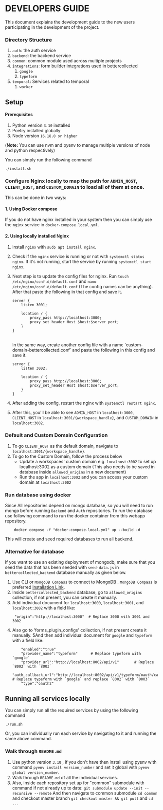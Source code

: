 # DEVELOPERS GUIDE

This document explains the development guide to the new users participating in the development of the project.

### Directory Structure
1. `auth`:  the auth service
2. `backend`: the backend service
3. `common`: common module used across multiple projects
4. `integrations`: form builder integrations used in bettercollected 
   1. `google`
   2. `typeform`
5. `temporal`: Services related to temporal
   1. `worker` 


## Setup

#### Prerequisites
1. Python version `3.10` installed 
2. Poetry installed globally
3. Node version `16.18.0 or higher`

(**Note:** You can use nvm and pyenv to manage multiple versions of node and python respectively)

You can simply run the following command 
```
./install.sh 
```

### Configure Nginx locally to map the path for `ADMIN_HOST`, `CLIENT_HOST`, and `CUSTOM_DOMAIN` to load all of them at once.

This can be done in two ways:

#### 1. Using Docker compose

If you do not have nginx installed in your system then you can simply use the `nginx` service in `docker-compose.local.yml`.


#### 2. Using locally installed Nginx

1. Install `nginx` with `sudo apt install nginx`.
2. Check if the `nginx` service is running or not with `systemctl status nginx`. If it's not running, start the service by running `systemctl start nginx`.
3. Next step is to update the config files for nginx. Run `touch /etc/nginx/conf.d/default.conf` and `nano /etc/nginx/conf.d/default.conf` (The config names can be anything). After that paste the following in that config and save it.

    ```
    server {
        listen 3001;

        location / {
            proxy_pass http://localhost:3000;
            proxy_set_header Host $host:$server_port;
        }
    }
    ```

    <br/>
    In the same way, create another config file with a name `custom-domain-bettercollected.conf` and paste the following in this config and save it.

    ```
    server {
        listen 3002;

        location / {
            proxy_pass http://localhost:3000;
            proxy_set_header Host $host:$server_port;
        }
    }
    ```

4. After adding the config, restart the nginx with `systemctl restart nginx`.
5. After this, you'll be able to see `ADMIN_HOST` in `localhost:3000`, `CLIENT_HOST` in `localhost:3001/{workspace_handle}`, and `CUSTOM_DOMAIN` in `localhost:3002`.

### Default and Custom Domain Configuration

1. To go `CLIENT_HOST` as the default domain, navigate to `localhost:3001/{workspace_handle}`.
2. To go to the Custom Domain, follow the process below
    - Update a workspaces' custom domain e.g. `localhost:3002` to set up localhost:3002 as a custom domain (This also needs to be saved in database inside `allowed_origins` in a new document)
    - Run the app in `localhost:3002` and you can access your custom domain at `localhost:3002`


### Run database using docker

Since All repositories depend on mongo database, so you will need to run mongo before running `Backend` and `Auth` repositories. To run the database
use following command to run the docker container from this webapp repository.

```
    docker compose -f "docker-compose.local.yml" up --build -d
```


This will create and seed required databases to run all backend.

### Alternative for database

If you want to use an existing deployment of mongodb, make sure that you seed the data that has been seeded with `seed-data.js` in `bettercollected_backend` database manually as given below.

1. Use CLI or `MongoDB Compass` to connect to MongoDB . `MongoDB Compass` is preferred [Installation Link](https://www.mongodb.com/try/download/compass).
2. Inside `bettercollected_backend` database, go to `allowed_origins` collection, if not present, you can create it manually.
3. Add individual document for `localhost:3000`, `localhost:3001`, and `localhost:3002` with a field like:
    ```
     "origin":"http://localhost:3000"  # Replace 3000 with 3001 and 3002
    ```
4. Also go to 'forms_plugin_configs' collection, if not present create it manually.
5And then add individual document for `google` and `typeform` with a field like:
    ```
        "enabled":"true"
        "provider_name":"typeform"      # Replace typeform with `google`
        "provider_url":"http://localhost:8002/api/v1"       # Replace `8002` with `8003`
        "auth_callback_url":"http://localhost:8002/api/v1/typeform/oauth/callback"      # Replace typeform with `google` and replace `8002` with `8003`
        "type":"oauth2"
    ```


## Running all services locally

You can simply run all the required services by using the following command
```shell
./run.sh
```

Or, you can individually run each service by navigating to it and running the same above command.

### Walk through `README.md`

1.  Use python version `3.10` , if you don't have then install using pyenv with command `pyenv install version_number` and set it global with `pyenv global version_number`.
2.  Walk through `README.md` of all the individual services.
3.  Also, inside each repository set up for "common" submodule with command if not already up to date:
    `git submodule update --init --recursive --remote`
    And then navigate to common submodule `cd common` and checkout master branch `git checkout master && git pull` and `cd ..`.
